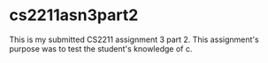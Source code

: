 # cs2211asn3part2
This is my submitted CS2211 assignment 3 part 2. This assignment's purpose was to test the student's knowledge of c.
